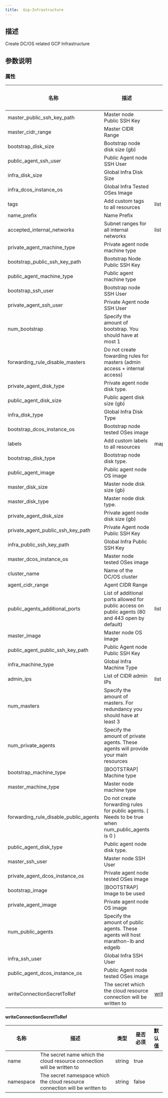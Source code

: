 ```yaml
---
title:  Gcp-Infrastructure
---
```


## 描述

Create DC/OS related GCP Infrastructure

## 参数说明


### 属性

 名称 | 描述 | 类型 | 是否必须 | 默认值 
 ------------ | ------------- | ------------- | ------------- | ------------- 
 master_public_ssh_key_path | Master node Public SSH Key |  | false |  
 master_cidr_range | Master CIDR Range |  | false |  
 bootstrap_disk_size | Bootstrap node disk size (gb) |  | false |  
 public_agent_ssh_user | Public Agent node SSH User |  | false |  
 infra_disk_size | Global Infra Disk Size |  | false |  
 infra_dcos_instance_os | Global Infra Tested OSes Image |  | false |  
 tags | Add custom tags to all resources | list | false |  
 name_prefix | Name Prefix |  | false |  
 accepted_internal_networks | Subnet ranges for all internal networks | list | false |  
 private_agent_machine_type | Private agent node machine type |  | false |  
 bootstrap_public_ssh_key_path | Bootstrap Node Public SSH Key |  | false |  
 public_agent_machine_type | Public agent machine type |  | false |  
 bootstrap_ssh_user | Bootstrap node SSH User |  | false |  
 private_agent_ssh_user | Private Agent node SSH User |  | false |  
 num_bootstrap | Specify the amount of bootstrap. You should have at most 1 |  | false |  
 forwarding_rule_disable_masters | Do not create fowarding rules for masters (admin access + internal access) |  | false |  
 private_agent_disk_type | Private agent node disk type. |  | false |  
 public_agent_disk_size | Public agent disk size (gb) |  | false |  
 infra_disk_type | Global Infra Disk Type |  | false |  
 bootstrap_dcos_instance_os | Bootstrap node tested OSes image |  | false |  
 labels | Add custom labels to all resources | map | false |  
 bootstrap_disk_type | Bootstrap node disk type. |  | false |  
 public_agent_image | Public agent node OS image |  | false |  
 master_disk_size | Master node disk size (gb) |  | false |  
 master_disk_type | Master node disk type. |  | false |  
 private_agent_disk_size | Private agent node disk size (gb) |  | false |  
 private_agent_public_ssh_key_path | Private Agent node Public SSH Key |  | false |  
 infra_public_ssh_key_path | Global Infra Public SSH Key |  | true |  
 master_dcos_instance_os | Master node tested OSes image |  | false |  
 cluster_name | Name of the DC/OS cluster |  | true |  
 agent_cidr_range | Agent CIDR Range |  | false |  
 public_agents_additional_ports | List of additional ports allowed for public access on public agents (80 and 443 open by default) | list | false |  
 master_image | Master node OS image |  | false |  
 public_agent_public_ssh_key_path | Public Agent node Public SSH Key |  | false |  
 infra_machine_type | Global Infra Machine Type |  | false |  
 admin_ips | List of CIDR admin IPs | list | true |  
 num_masters | Specify the amount of masters. For redundancy you should have at least 3 |  | false |  
 num_private_agents | Specify the amount of private agents. These agents will provide your main resources |  | false |  
 bootstrap_machine_type | [BOOTSTRAP] Machine type |  | false |  
 master_machine_type | Master node machine type |  | false |  
 forwarding_rule_disable_public_agents | Do not create forwarding rules for public agents. ( Needs to be true when num_public_agents is 0 ) |  | false |  
 public_agent_disk_type | Public agent node disk type. |  | false |  
 master_ssh_user | Master node SSH User |  | false |  
 private_agent_dcos_instance_os | Private agent node tested OSes image |  | false |  
 bootstrap_image | [BOOTSTRAP] Image to be used |  | false |  
 private_agent_image | Private agent node OS image |  | false |  
 num_public_agents | Specify the amount of public agents. These agents will host marathon-lb and edgelb |  | false |  
 infra_ssh_user | Global Infra SSH User |  | false |  
 public_agent_dcos_instance_os | Public Agent node tested OSes image |  | false |  
 writeConnectionSecretToRef | The secret which the cloud resource connection will be written to | [writeConnectionSecretToRef](#writeConnectionSecretToRef) | false |  


#### writeConnectionSecretToRef

 名称 | 描述 | 类型 | 是否必须 | 默认值 
 ------------ | ------------- | ------------- | ------------- | ------------- 
 name | The secret name which the cloud resource connection will be written to | string | true |  
 namespace | The secret namespace which the cloud resource connection will be written to | string | false |  
